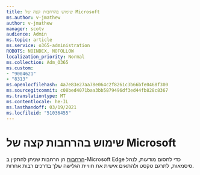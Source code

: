 ```yaml
---
title: שימוש בהרחבות קצה של Microsoft
ms.author: v-jmathew
author: v-jmathew
manager: scotv
audience: Admin
ms.topic: article
ms.service: o365-administration
ROBOTS: NOINDEX, NOFOLLOW
localization_priority: Normal
ms.collection: Adm_O365
ms.custom:
- "9004621"
- "8313"
ms.openlocfilehash: 4a7e83e27aa78e064c2f8261c3b66bfe0468f300
ms.sourcegitcommit: c08bed4071baa3bb5879496df3ed44fb828c8367
ms.translationtype: MT
ms.contentlocale: he-IL
ms.lasthandoff: 03/19/2021
ms.locfileid: "51036455"
---
```

# <a name="use-microsoft-edge-extensions"></a>שימוש בהרחבות קצה של Microsoft

[הרחבות](https://go.microsoft.com/fwlink/?linkid=2135619) הן הרחבות שניתן להתקין ב-Microsoft Edge כדי לחסום מודעות, לנהל סיסמאות, לתרגם טקסט ולהתאים אישית את חוויית הגלישה שלך בדרכים רבות אחרות.
